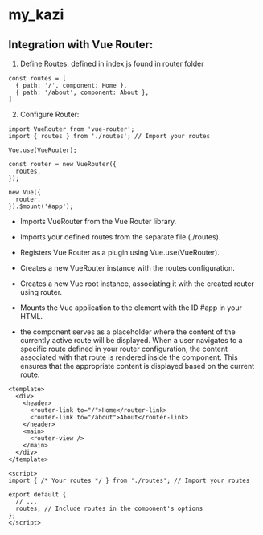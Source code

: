 # my_kazi

<!-- ## Project setup
```
npm install
```

### Compiles and hot-reloads for development
```
npm run serve
```

### Compiles and minifies for production
```
npm run build
```

### Customize configuration
See [Configuration Reference](https://cli.vuejs.org/config/). -->
## Integration with Vue Router:
1. Define Routes: defined in index.js found in router folder
```
const routes = [
  { path: '/', component: Home },
  { path: '/about', component: About },
]
```
2. Configure Router:
```
import VueRouter from 'vue-router';
import { routes } from './routes'; // Import your routes

Vue.use(VueRouter);

const router = new VueRouter({
  routes,
});

new Vue({
  router,
}).$mount('#app');

```
* Imports VueRouter from the Vue Router library.
* Imports your defined routes from the separate file (./routes).
* Registers Vue Router as a plugin using Vue.use(VueRouter).
* Creates a new VueRouter instance with the routes configuration.
* Creates a new Vue root instance, associating it with the created router using router.
* Mounts the Vue application to the element with the ID #app in your HTML.

* the <router-view/> component serves as a placeholder where the content of the currently active route will be displayed. When a user navigates to a specific route defined in your router configuration, the content associated with that route is rendered inside the <router-view/> component. This ensures that the appropriate content is displayed based on the current route.

```
<template>
  <div>
    <header>
      <router-link to="/">Home</router-link>
      <router-link to="/about">About</router-link>
    </header>
    <main>
      <router-view />
    </main>
  </div>
</template>

<script>
import { /* Your routes */ } from './routes'; // Import your routes

export default {
  // ...
  routes, // Include routes in the component's options
};
</script>

```